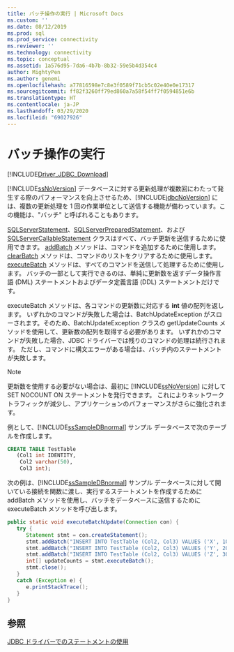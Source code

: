 ```yaml
---
title: バッチ操作の実行 | Microsoft Docs
ms.custom: ''
ms.date: 08/12/2019
ms.prod: sql
ms.prod_service: connectivity
ms.reviewer: ''
ms.technology: connectivity
ms.topic: conceptual
ms.assetid: 1a576d95-7da6-4b7b-8b32-59e5b4d354c4
author: MightyPen
ms.author: genemi
ms.openlocfilehash: a77816598e7c8e3f0589f71cb5c02e40e0e17317
ms.sourcegitcommit: ff82f3260ff79ed860a7a58f54ff7f0594851e6b
ms.translationtype: HT
ms.contentlocale: ja-JP
ms.lasthandoff: 03/29/2020
ms.locfileid: "69027926"
---
```

# <a name="performing-batch-operations"></a>バッチ操作の実行
[!INCLUDE[Driver_JDBC_Download](../../includes/driver_jdbc_download.md)]

  [!INCLUDE[ssNoVersion](../../includes/ssnoversion-md.md)] データベースに対する更新処理が複数回にわたって発生する際のパフォーマンスを向上させるため、[!INCLUDE[jdbcNoVersion](../../includes/jdbcnoversion_md.md)] には、複数の更新処理を 1 回の作業単位として送信する機能が備わっています。この機能は、"バッチ" と呼ばれることもあります。  
  
 [SQLServerStatement](../../connect/jdbc/reference/sqlserverstatement-class.md)、[SQLServerPreparedStatement](../../connect/jdbc/reference/sqlserverpreparedstatement-class.md)、および [SQLServerCallableStatement](../../connect/jdbc/reference/sqlservercallablestatement-class.md) クラスはすべて、バッチ更新を送信するために使用できます。 [addBatch](../../connect/jdbc/reference/addbatch-method-sqlserverpreparedstatement.md) メソッドは、コマンドを追加するために使用します。 [clearBatch](../../connect/jdbc/reference/clearbatch-method-sqlserverpreparedstatement.md) メソッドは、コマンドのリストをクリアするために使用します。 [executeBatch](../../connect/jdbc/reference/executebatch-method-sqlserverstatement.md) メソッドは、すべてのコマンドを送信して処理するために使用します。 バッチの一部として実行できるのは、単純に更新数を返すデータ操作言語 (DML) ステートメントおよびデータ定義言語 (DDL) ステートメントだけです。  
  
 executeBatch メソッドは、各コマンドの更新数に対応する **int** 値の配列を返します。 いずれかのコマンドが失敗した場合は、BatchUpdateException がスローされます。そのため、BatchUpdateException クラスの getUpdateCounts メソッドを使用して、更新数の配列を取得する必要があります。 いずれかのコマンドが失敗した場合、JDBC ドライバーでは残りのコマンドの処理は続行されます。 ただし、コマンドに構文エラーがある場合は、バッチ内のステートメントが失敗します。  
  
> [!NOTE]  
>  更新数を使用する必要がない場合は、最初に [!INCLUDE[ssNoVersion](../../includes/ssnoversion-md.md)] に対して SET NOCOUNT ON ステートメントを発行できます。 これによりネットワーク トラフィックが減少し、アプリケーションのパフォーマンスがさらに強化されます。  
  
 例として、[!INCLUDE[ssSampleDBnormal](../../includes/sssampledbnormal_md.md)] サンプル データベースで次のテーブルを作成します。  
  
```sql
CREATE TABLE TestTable   
   (Col1 int IDENTITY,   
    Col2 varchar(50),   
    Col3 int);  
```  
  
 次の例は、[!INCLUDE[ssSampleDBnormal](../../includes/sssampledbnormal_md.md)] サンプル データベースに対して開いている接続を関数に渡し、実行するステートメントを作成するために addBatch メソッドを使用し、バッチをデータベースに送信するために executeBatch メソッドを呼び出します。  
  
```java
public static void executeBatchUpdate(Connection con) {  
   try {  
      Statement stmt = con.createStatement();  
      stmt.addBatch("INSERT INTO TestTable (Col2, Col3) VALUES ('X', 100)");  
      stmt.addBatch("INSERT INTO TestTable (Col2, Col3) VALUES ('Y', 200)");  
      stmt.addBatch("INSERT INTO TestTable (Col2, Col3) VALUES ('Z', 300)");  
      int[] updateCounts = stmt.executeBatch();  
      stmt.close();  
   }  
   catch (Exception e) {  
      e.printStackTrace();  
   }  
}  
```  
  
## <a name="see-also"></a>参照  
 [JDBC ドライバーでのステートメントの使用](../../connect/jdbc/using-statements-with-the-jdbc-driver.md)  
  
  
